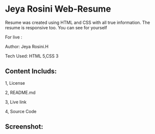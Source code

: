 # Jeya Rosini Web-Resume 
Resume was created using HTML and CSS with all true information. The resume is responsive too. You can see for yourself

For live :

Author: Jeya Rosini.H

Tech Used: HTML 5,CSS 3
## Content Includs:
1, License

2, README.md

3, Live link

4, Source Code
## Screenshot:

